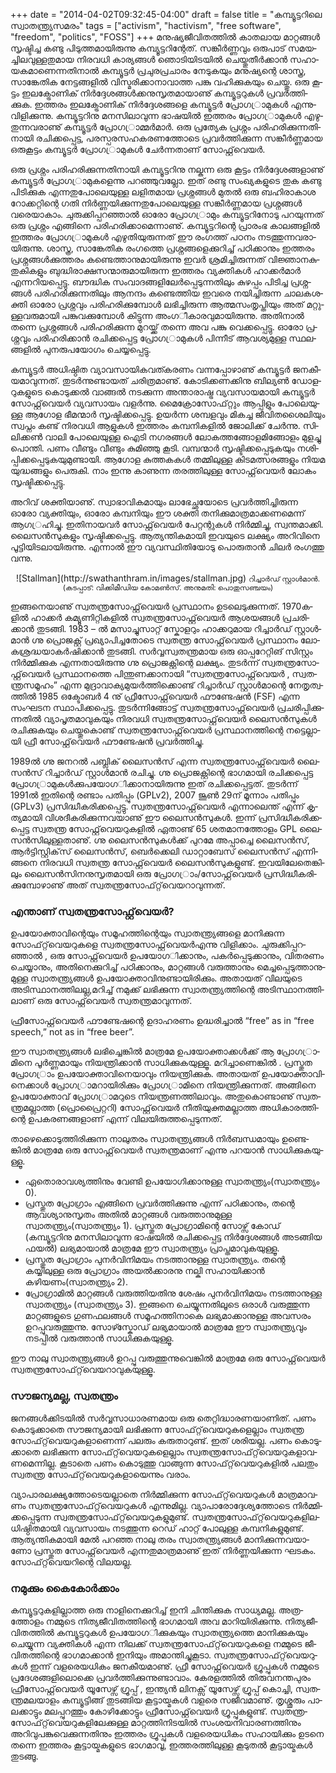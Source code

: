 +++
date = "2014-04-02T09:32:45-04:00"
draft = false
title = "കമ്പ്യൂട്ടറിലെ സ്വാതന്ത്ര്യസമരം"
tags = ["activism", "hactivism", "free software", "freedom", "politics", "FOSS"]
+++
മനു­ഷ്യ­ജീ­വി­ത­ത്തില്‍ കാ­ത­ലായ മാ­റ്റ­ങ്ങള്‍ സൃ­ഷ്ടി­ച്ച കണ്ടു പി­ടു­ത്ത­മാ­യി­രു­ന്നു കമ്പ്യൂ­ട്ട­റി­ന്റേ­ത്. സങ്കീര്‍­ണ്ണ­വും ഒരു­പാ­ട് സമ­യ­ച്ചി­ല­വു­ള്ള­തു­മായ നി­ര­വ­ധി കാ­ര്യ­ങ്ങള്‍ ഞൊ­ടി­യി­ട­യില്‍ ചെ­യ്തു­തീര്‍­ക്കാന്‍ സഹാ­യ­ക­മാ­ണെ­ന്ന­തി­നാല്‍ കമ്പ്യൂ­ട്ടര്‍ പ്ര­ചു­ര­പ്ര­ചാ­രം നേ­ടു­ക­യും മനു­ഷ്യ­ന്റെ ശാ­സ്ത്ര, സാ­ങ്കേ­തിക നേ­ട്ട­ങ്ങ­ളില്‍ വി­സ്മ­രി­ക്കാ­നാ­വാ­ത്ത പങ്കു വഹി­ക്കു­ക­യും ചെ­യ്തു. ഒരു കൂ­ട്ടം ഇല­ക്ട്രോ­ണി­ക്‌‌ നിര്‍­ദ്ദേ­ശ­ങ്ങള്‍­ക്ക­നു­സൃ­ത­മാ­യാ­ണു് കമ്പ്യൂ­ട്ട­റു­കള്‍ പ്ര­വര്‍­ത്തി­ക്കുക. ഇത്ത­രം ഇല­ക്ട്രോ­ണി­ക്‌‌ നിര്‍­ദ്ദേ­ശ­ങ്ങ­ളെ കമ്പ്യൂ­ട്ടര്‍ പ്രോ­ഗ­്രാ­മു­കള്‍ എന്നു­വി­ളി­ക്കു­ന്നു. കമ്പ്യൂ­ട്ട­റി­നു മന­സി­ലാ­വു­ന്ന ഭാ­ഷ­യില്‍ ഇത്ത­രം പ്രോ­ഗ­്രാ­മു­കള്‍ എഴു­തു­ന്ന­വ­രാ­ണു് കമ്പ്യൂ­ട്ടര്‍ പ്രോ­ഗ­്രാ­മ്മര്‍­മാര്‍. ഒരു പ്ര­ത്യേക പ്ര­ശ്നം പരി­ഹ­രി­ക്കു­ന്ന­തി­നാ­യി രചി­ക്ക­പ്പെ­ട്ട, പര­സ്പ­ര­സ­ഹ­ക­ര­ണ­ത്തോ­ടെ പ്ര­വര്‍­ത്തി­ക്കു­ന്ന സങ്കീര്‍­ണ്ണ­മായ ഒരു­കൂ­ട്ടം കമ്പ്യൂ­ട്ടര്‍ പ്രോ­ഗ­്രാ­മു­കള്‍ ചേര്‍­ന്ന­താ­ണ് സോ­ഫ്റ്റ്‌‌വെ­യര്‍.

ഒരു പ്ര­ശ്നം പരി­ഹ­രി­ക്കു­ന്ന­തി­നാ­യി കമ്പ്യൂ­ട്ട­റി­നു നല്കു­ന്ന ഒരു കൂ­ട്ടം നിര്‍­ദ്ദേ­ശ­ങ്ങ­ളാ­ണു് കമ്പ്യൂ­ട്ടര്‍ പ്രോ­ഗ­്രാ­മു­ക­ളെ­ന്നു പറ­ഞ്ഞു­വ­ല്ലോ. ഇത് രണ്ടു സം­ഖ്യ­ക­ളു­ടെ തുക കണ്ടു പി­ടി­ക്കുക എന്ന­തു­പോ­ലെ­യു­ള്ള ലളി­ത­മായ പ്ര­ശ്ന­ങ്ങള്‍ മു­തല്‍ ഒരു ബഹി­രാ­കാശ റോ­ക്ക­റ്റി­ന്റെ ഗതി നിര്‍­ണ്ണ­യി­ക്കു­ന്ന­തു­പോ­ലെ­യു­ള്ള സങ്കീര്‍­ണ്ണ­മായ പ്ര­ശ്ന­ങ്ങള്‍ വരെ­യാ­കാം. ചു­രു­ക്കി­പ്പ­റ­ഞ്ഞാല്‍ ഓരോ പ്രോ­ഗ­്രാ­മും കമ്പ്യൂ­ട്ട­റി­നോ­ടു പറ­യു­ന്ന­ത് ഒരു പ്ര­ശ്നം എങ്ങി­നെ പരി­ഹ­രി­ക്കാ­മെ­ന്നാ­ണു്. കമ്പ്യൂ­ട്ട­റി­ന്റെ പ്രാ­രംഭ കാ­ല­ങ്ങ­ളില്‍ ഇത്ത­രം പ്രോ­ഗ­്രാ­മു­കള്‍ എഴു­തി­യു­രു­ന്ന­ത് ഈ രം­ഗ­ത്ത് പഠനം നട­ത്തു­ന്ന­വ­രാ­യി­രു­ന്നു. ശാ­സ്ത്ര, സാ­ങ്കേ­തിക രം­ഗ­ത്തെ പ്ര­ശ്ന­ങ്ങ­ളെ­ക്കു­റി­ച്ച് പഠി­ക്കാ­നും ഇത്ത­രം പ്ര­ശ്ന­ങ്ങള്‍­ക്കു­ത്ത­രം കണ്ടെ­ത്താ­നു­മാ­യി­രു­ന്നു ഇവര്‍ ശ്ര­മി­ച്ചി­രു­ന്ന­ത് വി­ജ്ഞാ­ന­കു­തു­കി­ക­ളും ബു­ദ്ധി­രാ­ക്ഷ­സ­ന്മാ­രു­മാ­യി­രു­ന്ന ഇത്ത­രം വ്യ­ക്തി­കള്‍ ഹാ­ക്കര്‍­മാര്‍ എന്ന­റി­യ­പ്പെ­ട്ടു. ബൗ­ദ്ധിക സം­വാ­ദ­ങ്ങ­ളി­ലേര്‍­പ്പെ­ടു­ന്ന­തി­ലും കു­ഴ­പ്പം പി­ടി­ച്ച പ്ര­ശ്ന­ങ്ങള്‍ പരി­ഹ­രി­ക്കു­ന്ന­തി­ലും ആന­ന്ദം കണ്ടെ­ത്തിയ ഇവരെ നയി­ച്ചി­രു­ന്ന ചാ­ല­ക­ശ­ക്തി ഓരോ പ്ര­ശ്ന­വും പരി­ഹ­രി­ക്കു­മ്പോള്‍ ലഭി­ച്ചി­രു­ന്ന ആത്മ­സം­തൃ­പ്തി­യും അത് മറ്റു­ള്ള­വ­രു­മാ­യി പങ്കു­വ­ക്കു­മ്പോള്‍ കി­ട്ടു­ന്ന അം­ഗ­ീ­കാ­ര­വു­മാ­യി­രു­ന്നു. അതി­നാല്‍ തന്നെ പ്ര­ശ്ന­ങ്ങള്‍ പരി­ഹ­രി­ക്കു­ന്ന മു­റ­യ്ക്ക് തന്നെ അവ പങ്കു വെ­ക്ക­പ്പെ­ട്ടു. ഓരോ പ്ര­ശ്ന­വും പരി­ഹ­രി­ക്കാന്‍ രചി­ക്ക­പ്പെ­ട്ട പ്രോ­ഗ­്രാ­മു­കള്‍ പി­ന്നീ­ട് ആവ­ശ്യ­മു­ള്ള സ്ഥ­ല­ങ്ങ­ളില്‍ പു­ന­രു­പ­യോ­ഗം ചെ­യ്യ­പ്പെ­ട്ടു.

കമ്പ്യൂ­ട്ടര്‍ അധി­ഷ്ഠിത വ്യാ­വ­സാ­യി­ക­വ­ത്ക­ര­ണം വന്ന­പ്പോ­ഴാ­ണു് കമ്പ്യൂ­ട്ടര്‍ ജന­കീ­യ­മാ­വു­ന്ന­ത്. തു­ടര്‍­ന്നു­ണ്ടാ­യ­ത് ചരി­ത്ര­മാ­ണു്. കോ­ടി­ക്ക­ണ­ക്കി­നു ബി­ല്യണ്‍ ഡോ­ള­റു­ക­ളു­ടെ കൊ­ടു­ക്കല്‍ വാ­ങ്ങല്‍ നട­ക്കു­ന്ന അന്താ­രാ­ഷ്ട്ര വ്യ­വ­സാ­യ­മാ­യി കമ്പ്യൂ­ട്ടര്‍ സോ­ഫ്റ്റ്‌‌വെ­യര്‍ വ്യ­വ­സാ­യം വളര്‍­ന്നു. മൈ­ക്രോ­സോ­ഫ്‌‌റ്റും ആപ്പി­ളും പോ­ലെ­യു­ള്ള ആഗോള ഭീ­മ­ന്മാര്‍ സൃ­ഷ്ടി­ക്ക­പ്പെ­ട്ടു. ഉയര്‍­ന്ന ശമ്പ­ള­വും മി­ക­ച്ച ജീ­വി­ത­ശൈ­ലി­യും സ്വ­പ്നം കണ്ട് നി­ര­വ­ധി ആളു­കള്‍ ഇത്ത­രം കമ്പ­നി­ക­ളില്‍ ജോ­ലി­ക്ക് ചേര്‍­ന്നു. സി­ലി­ക്കണ്‍ വാലി പോ­ലെ­യു­ള്ള ഐടി നഗ­ര­ങ്ങള്‍ ലോ­ക­ത്ത­ങ്ങോ­ള­മി­ങ്ങോ­ളം മു­ള­ച്ചു പൊ­ന്തി. പണം വീ­ണ്ടും വീ­ണ്ടും കു­മി­ഞ്ഞു കൂടി. വമ്പ­ന്മാര്‍ സൃ­ഷ്ടി­ക്ക­പ്പെ­ടു­ക­യും നശി­പ്പി­ക്ക­പ്പെ­ടു­ക­യു­മു­ണ്ടാ­യി. ആഗോള കു­ത്ത­ക­കള്‍ തമ്മി­ലു­ള്ള കി­ട­മ­ത്സ­ര­ങ്ങ­ളും നിയമ യു­ദ്ധ­ങ്ങ­ളും പെ­രു­കി. നാം ഇന്നു കാ­ണു­ന്ന തര­ത്തി­ലു­ള്ള സോ­ഫ്റ്റ്‌‌വെ­യര്‍ ലോകം സൃ­ഷ്ടി­ക്ക­പ്പെ­ട്ടു.

അറിവ് ശക്തി­യാ­ണു്. സ്വാ­ഭാ­വി­ക­മാ­യും ലാ­ഭേ­ച്ഛ­യോ­ടെ പ്ര­വര്‍­ത്തി­ച്ചി­രു­ന്ന ഓരോ വ്യ­ക്തി­യും, ഓരോ കമ്പ­നി­യും ഈ ശക്തി തനി­ക്കു­മാ­ത്ര­മാ­ക്ക­ണ­മെ­ന്ന് ആഗ­്ര­ഹി­ച്ചു. ഇതി­നാ­യ­വര്‍ സോ­ഫ്റ്റ്‌‌വെ­യര്‍ പേ­റ്റ­ന്റു­കള്‍ നിര്‍­മ്മി­ച്ചു, സ്വ­ന്ത­മാ­ക്കി. ലൈ­സന്‍­സു­ക­ളും സൃ­ഷ്ടി­ക്ക­പ്പെ­ട്ടു. ആത്യ­ന്തി­ക­മാ­യി ഇവ­യു­ടെ ലക്ഷ്യം അറി­വി­നെ പൂ­ട്ടി­യി­ട­ലാ­യി­രു­ന്നു. എന്നാല്‍ ഈ വ്യ­വ­സ്ഥി­തി­യോ­ടു പൊ­രു­താന്‍ ചി­ലര്‍ രം­ഗ­ത്തു വന്നു.

<center>
![Stallman](http://swathanthram.in/images/stallman.jpg)

<small>
റി­ച്ചാര്‍­ഡ് സ്റ്റാള്‍­മാന്‍. (കട­പ്പാ­ട്: വി­ക്കി­മീ­ഡിയ കോ­മണ്‍­സ്. അനു­മ­തി: പൊ­തു­സ­ഞ്ച­യം)
</small>
</center>

ഇങ്ങ­നെ­യാ­ണു് സ്വ­ത­ന്ത്ര­സോ­ഫ്റ്റ്‌‌വെ­യര്‍ പ്ര­സ്ഥാ­നം ഉട­ലെ­ടു­ക്കു­ന്ന­ത്. 1970­ക­ളില്‍ ഹാ­ക്കര്‍ കമ്യൂ­ണി­റ്റി­ക­ളില്‍ സ്വ­ത­ന്ത്ര­സോ­ഫ്റ്റ്‌‌വെ­യര്‍ ആശ­യ­ങ്ങള്‍ പ്ര­ച­രി­ക്കാന്‍ തു­ട­ങ്ങി. 1983 – ല്‍ മസാ­ച്ചു­സാ­റ്റ് സ്കോ­ള­റും ഹാ­ക്ക­റു­മായ റി­ച്ചാര്‍­ഡ് സ്റ്റാള്‍­മാന്‍ ഗ്നു പ്രൊ­ജ­ക്റ്റ് പ്ര­ഖ്യാ­പി­ച്ച­തോ­ടെ സ്വ­ത­ന്ത്ര സോ­ഫ്റ്റ്‌‌വെ­യര്‍ പ്ര­സ്ഥാ­നം ലോ­ക­ശ്ര­ദ്ധ­യാ­കര്‍­ഷി­ക്കാന്‍ തു­ട­ങ്ങി. സര്‍­വ്വ­സ്വ­ത­ന്ത്ര­മായ ഒരു ഓപ്പ­റേ­റ്റി­ങ് സി­സ്റ്റം നിര്‍­മ്മി­ക്കുക എന്ന­താ­യി­രു­ന്നു ഗ്നു പ്രൊ­ജ­ക്റ്റി­ന്റെ ലക്ഷ്യം. തു­ടര്‍­ന്ന് സ്വ­ത­ന്ത്ര­സോ­ഫ്റ്റ്‌‌വെ­യര്‍ പ്ര­സ്ഥാ­ന­ത്തെ പി­ന്തു­ണ­ക്കാ­നാ­യി “സ്വ­ത­ന്ത്ര­സോ­ഫ്റ്റ്‌‌വെ­യര്‍ , സ്വ­ത­ന്ത്ര­സ­മൂ­ഹം” എന്ന മു­ദ്രാ­വാ­ക്യ­മു­യര്‍­ത്തി­ക്കൊ­ണ്ട് റി­ച്ചാര്‍­ഡ് സ്റ്റാള്‍­മാ­ന്റെ നേ­തൃ­ത്വ­ത്തില്‍ 1985 ഒക്ടോ­ബര്‍ 4 നു് ഫ്രീ­സോ­ഫ്റ്റ്‌‌വെ­യര്‍ ഫൗ­ണ്ടേ­ഷന്‍ (FSF) എന്ന സംഘടന സ്ഥാ­പി­ക്ക­പ്പെ­ട്ടു. തു­ടര്‍­ന്നി­ങ്ങോ­ട്ട് സ്വ­ത­ന്ത്ര­സോ­ഫ്റ്റ്‌‌വെ­യര്‍ പ്ര­ച­രി­പ്പി­ക്കു­ന്ന­തില്‍ വ്യാ­പൃ­ത­മാ­വു­ക­യും നി­ര­വ­ധി സ്വ­ത­ന്ത്ര­സോ­ഫ്റ്റ്‌‌വെ­യര്‍ ലൈ­സന്‍­സു­കള്‍ രചി­ക്കു­ക­യും ചെ­യ്തു­കൊ­ണ്ട് സ്വ­ത­ന്ത്ര­സോ­ഫ്റ്റ്‌‌വെ­യര്‍ പ്ര­സ്ഥാ­ന­ത്തി­ന്റെ നട്ടെ­ല്ലാ­യി ഫ്രീ സോ­ഫ്റ്റ്‌‌വെ­യര്‍ ഫൗ­ണ്ടേ­ഷന്‍ പ്ര­വര്‍­ത്തി­ച്ചു.

1989ല്‍ ഗ്നു ജന­റല്‍ പബ്ലി­ക് ലൈ­സന്‍­സ് എന്ന സ്വ­ത­ന്ത്ര­സോ­ഫ്റ്റ്‌‌വെ­യര്‍ ലൈ­സന്‍­സ് റി­ച്ചാര്‍­ഡ് സ്റ്റാള്‍­മാന്‍ രചി­ച്ചു. ഗ്നു പ്രൊ­ജ­ക്റ്റി­ന്റെ ഭാ­ഗ­മാ­യി രചി­ക്ക­പ്പെ­ട്ട പ്രോ­ഗ­്രാ­മു­കള്‍­ക്കു­പ­യോ­ഗ­ി­ക്കാ­നാ­യി­രു­ന്നു ഇത് രചി­ക്ക­പ്പെ­ട്ട­ത്. തു­ടര്‍­ന്ന് 1991ല്‍ ഇതി­ന്റെ രണ്ടാം പതി­പ്പും (GPLv2), 2007 ജൂണ്‍ 29ന് മൂ­ന്നാം പതി­പ്പും (GPLv3) പ്ര­സി­ദ്ധീ­ക­രി­ക്ക­പ്പെ­ട്ടു. സ്വ­ത­ന്ത്ര­സോ­ഫ്റ്റ്‌‌വെ­യര്‍ എന്നാ­ലെ­ന്ത് എന്ന് കൃ­ത്യ­മാ­യി വി­ശ­ദീ­ക­രി­ക്കു­ന്ന­വ­യാ­ണു് ഈ ലൈ­സന്‍­സു­കള്‍. ഇന്ന് പ്ര­സി­ദ്ധീ­ക­രി­ക്ക­പ്പെ­ട്ട സ്വ­ത­ന്ത്ര സോ­ഫ്റ്റ്‌‌വെ­യ­റു­ക­ളില്‍ ഏതാ­ണ്ട് 65 ശത­മാ­ന­ത്തോ­ളം GPL ലൈ­സന്‍­സി­ലു­ള്ള­താ­ണു്. ഗ്നു ലൈ­സന്‍­സു­കള്‍­ക്ക് പുറമേ അപ്പാ­ച്ചെ ലൈ­സന്‍­സ്, ആര്‍­ട്ടി­സ്റ്റി­ക്‌‌സ് ലൈ­സന്‍­സ്, ബെര്‍­ക്കെ­ലി ഡാ­റ്റാ­ബേ­സ് ലൈ­സന്‍­സ് എന്നി­ങ്ങ­നെ നി­ര­വ­ധി സ്വ­ത­ന്ത്ര സോ­ഫ്റ്റ്‌‌വെ­യര്‍ ലൈ­സന്‍­സു­ക­ളു­ണ്ട്. ഇവ­യി­ലേ­തെ­ങ്കി­ലും ലൈ­സന്‍­സി­ന­നു­സൃ­ത­മാ­യി ഒരു പ്രോ­ഗ­്രാം/സോ­ഫ്റ്റ്‌‌വെ­യര്‍ പ്ര­സി­ദ്ധീ­ക­രി­ക്കു­മ്പോ­ഴാ­ണു് അത് സ്വ­ത­ന്ത്ര­സോ­ഫ്‌‌റ്റ്‌‌വെ­യ­റാ­വു­ന്ന­ത്.

### എന്താ­ണ് സ്വ­ത­ന്ത്ര­സോ­ഫ്റ്റ്‌‌വെ­യര്‍?

ഉപ­യോ­ക്താ­വി­ന്റെ­യും സമൂ­ഹ­ത്തി­ന്റെ­യും സ്വാ­ത­ന്ത്ര്യ­ങ്ങ­ളെ മാ­നി­ക്കു­ന്ന സോഫ്‌‌റ്റ്‌‌വെ­യ­റു­ക­ളെ സ്വ­ത­ന്ത്ര­സോ­ഫ്റ്റ്‌‌വെ­യര്‍എ­ന്നു വി­ളി­ക്കാം. ചു­രു­ക്കി­പ്പ­റ­ഞ്ഞാല്‍ , ഒരു സോ­ഫ്റ്റ്‌‌വെ­യര്‍ ഉപ­യോ­ഗ­ി­ക്കാ­നും, പകര്‍­പ്പെ­ടു­ക്കാ­നും, വി­ത­ര­ണം ചെ­യ്യാ­നും, അതി­നെ­ക്കു­റി­ച്ച് പഠി­ക്കാ­നും, മാ­റ്റ­ങ്ങള്‍ വരു­ത്താ­നും മെ­ച്ച­പ്പെ­ടു­ത്താ­നു­മു­ള്ള സ്വാ­ത­ന്ത്ര്യ­ങ്ങള്‍ ഉപ­യോ­ക്താ­വി­നു­ണ്ടാ­യി­രി­ക്കും. അതാ­യ­ത് വി­ല­യു­ടെ അടി­സ്ഥാ­ന­ത്തി­ല­ല്ല,മറി­ച്ച് നമു­ക്ക് ലഭി­ക്കു­ന്ന സ്വാ­ത­ന്ത്ര്യ­ത്തി­ന്റെ അടി­സ്ഥാ­ന­ത്തി­ലാ­ണ് ഒരു സോ­ഫ്റ്റ്‌‌വെ­യര്‍ സ്വ­ത­ന്ത്ര­മാ­വു­ന്ന­ത്.

ഫ്രീ­സോ­ഫ്റ്റ്‌‌വെ­യര്‍ ഫൗ­ണ്ടേ­ഷ­ന്റെ ഉദാ­ഹ­ര­ണം ഉദ്ധ­രി­ച്ചാല്‍ “free” as in “free speech,” not as in “free beer”.

ഈ സ്വാ­ത­ന്ത്ര്യ­ങ്ങള്‍ ലഭി­ച്ചെ­ങ്കില്‍ മാ­ത്ര­മേ ഉപ­യോ­ക്താ­ക്കള്‍­ക്ക് ആ പ്രോ­ഗ­്രാ­മി­നെ പൂര്‍­ണ്ണ­മാ­യും നി­യ­ന്ത്രി­ക്കാന്‍ സാ­ധി­ക്കു­ക­യു­ള്ളൂ. മറി­ച്ചാ­ണെ­ങ്കില്‍ . പ്ര­സ്തുത പ്രോ­ഗ­്രാം ഉപ­യോ­ക്താ­വി­നെ­യാ­വും നി­യ­ന്ത്രി­ക്കുക. അതാ­യ­ത് ഉപ­യോ­ക്താ­വി­നെ­ക്കാള്‍ പ്രോ­ഗ­്രാ­മ­റാ­യി­രി­ക്കും പ്രോ­ഗ­്രാ­മി­നെ നി­യ­ന്ത്രി­ക്കു­ന്ന­ത്. അങ്ങി­നെ ഉപ­യോ­ക്താ­വ് പ്രോ­ഗ­്രാ­മ­റു­ടെ നി­യ­ന്ത്ര­ണ­ത്തി­ലാ­വും. അതു­കൊ­ണ്ടാ­ണു് സ്വ­ത­ന്ത്ര­മ­ല്ലാ­ത്ത (പ്രൊ­പ്രൈ­റ്റ­റി) സോ­ഫ്റ്റ്‌‌വെ­യര്‍ നീ­തി­യു­ക്ത­മ­ല്ലാ­ത്ത അധി­കാ­ര­ത്തി­ന്റെ ഉപ­ക­ര­ണ­ങ്ങ­ളാ­ണ് എന്ന് വി­ല­യി­രു­ത്ത­പ്പെ­ടു­ന്ന­ത്.

താ­ഴെ­ക്കൊ­ടു­ത്തി­രി­ക്കു­ന്ന നാ­ലു­ത­രം സ്വാ­ത­ന്ത്ര്യ­ങ്ങള്‍ നിര്‍­ബ­ന്ധ­മാ­യും ഉണ്ടെ­ങ്കില്‍ മാ­ത്ര­മേ ഒരു സോ­ഫ്റ്റ്‌‌വെ­യര്‍ സ്വ­ത­ന്ത്ര­മാ­ണ് എന്നു പറ­യാന്‍ സാ­ധി­ക്കു­ക­യു­ള്ളൂ.


* ഏതൊരാവശ്യത്തിനും വേണ്ടി ഉപയോഗിക്കാനുള്ള സ്വാതന്ത്ര്യം(സ്വാതന്ത്ര്യം 0).
* പ്രസ്തുത പ്രോഗ്രാം എങ്ങിനെ പ്രവര്‍ത്തിക്കുന്നു എന്ന് പഠിക്കാനും, തന്റെ ആവശ്യാനുസൃതം അതില്‍ മാറ്റങ്ങള്‍ വരുത്താനുമുള്ള സ്വാതന്ത്ര്യം(സ്വാതന്ത്ര്യം 1). പ്രസ്തുത പ്രോഗ്രാമിന്റെ സോഴ്സ് കോഡ് (കമ്പ്യൂട്ടറിനു മനസിലാവുന്ന ഭാഷയില്‍ രചിക്കപ്പെട്ട നിര്‍ദ്ദേശങ്ങള്‍ അടങ്ങിയ ഫയല്‍) ലഭ്യമായാല്‍ മാത്രമേ ഈ സ്വാതന്ത്ര്യം പ്രാപ്തമാവുകയുള്ളൂ.
* പ്രസ്തുത പ്രോഗ്രാം പുനര്‍വിനിമയം നടത്താനുള്ള സ്വാതന്ത്ര്യം. തന്റെ കയ്യിലുള്ള ഒരു പ്രോഗ്രാം അയല്‍ക്കാരനു നല്കി സഹായിക്കാന്‍ കഴിയണം(സ്വാതന്ത്ര്യം 2).
* പ്രോഗ്രാമില്‍ മാറ്റങ്ങള്‍ വരുത്തിയതിനു ശേഷം പുനര്‍വിനിമയം നടത്താനുള്ള സ്വാതന്ത്ര്യം (സ്വാതന്ത്ര്യം 3). ഇങ്ങനെ ചെയ്യുന്നതിലൂടെ ഒരാള്‍ വരുത്തുന്ന മാറ്റങ്ങളുടെ ഗുണഫലങ്ങള്‍ സമൂഹത്തിനാകെ ലഭ്യമാക്കാനുള്ള അവസരം ഉറപ്പുവരുത്തുന്നു. സോഴ്സ്കോഡ് ലഭ്യമായാല്‍ മാത്രമേ ഈ സ്വാതന്ത്ര്യവും നടപ്പില്‍ വരുത്താന്‍ സാധിക്കുകയുള്ളൂ.

ഈ നാലു സ്വാ­ത­ന്ത്ര്യ­ങ്ങള്‍ ഉറ­പ്പു വരു­ത്തു­ന്നു­വെ­ങ്കില്‍ മാ­ത്ര­മേ ഒരു സോ­ഫ്റ്റ്‌‌വെ­യര്‍ സ്വ­ത­ന്ത്ര­സോ­ഫ്‌‌റ്റ്‌‌വെ­യ­റാ­വു­ക­യു­ള്ളൂ.

### സൗ­ജ­ന്യ­മ­ല്ല, സ്വ­ത­ന്ത്രം

ജന­ങ്ങള്‍­ക്കി­ട­യില്‍ സര്‍­വ്വ­സാ­ധാ­ര­ണ­മായ ഒരു തെ­റ്റി­ദ്ധാ­ര­ണ­യാ­ണി­ത്. പണം കൊ­ടു­ക്കാ­തെ സൗ­ജ­ന്യ­മാ­യി ലഭി­ക്കു­ന്ന സോഫ്‌‌റ്റ്‌‌വെ­യ­റു­ക­ളെ­ല്ലാം സ്വ­ത­ന്ത്ര സോഫ്‌‌റ്റ്‌‌വെ­യ­റു­ക­ളാ­ണെ­ന്ന് പലരും കരു­താ­റു­ണ്ട്. ഇത് ശരി­യ­ല്ല. പണം കൊ­ടു­ക്കാ­തെ ലഭി­ക്കു­ന്ന സോഫ്‌‌റ്റ്‌‌വെ­യ­റു­ക­ളെ­ല്ലാം സ്വ­ത­ന്ത്ര­സോ­ഫ്‌‌റ്റ്‌‌വെ­യ­റു­ക­ളാ­വ­ണ­മെ­ന്നി­ല്ല. കൂ­ടാ­തെ പണം കൊ­ടു­ത്തു വാ­ങ്ങു­ന്ന സോഫ്‌‌റ്റ്‌‌വെ­യ­റു­ക­ളില്‍ പലതും സ്വ­ത­ന്ത്ര സോഫ്‌‌റ്റ്‌‌വെ­യ­റു­ക­ളാ­യെ­ന്നും വരാം.

വ്യാ­പാ­ര­ല­ക്ഷ്യ­ത്തോ­ടെ­യ­ല്ലാ­തെ നിര്‍­മ്മി­ക്കു­ന്ന സോഫ്‌‌റ്റ്‌‌വെ­യ­റു­കള്‍ മാ­ത്ര­മാ­വ­ണം സ്വ­ത­ന്ത്ര­സോ­ഫ്‌‌റ്റ്‌‌വെ­യ­റു­കള്‍ എന്നു­മി­ല്ല. വ്യാ­പാ­രോ­ദ്ദേ­ശ്യ­ത്തോ­ടെ നിര്‍­മ്മി­ക്ക­പ്പെ­ടു­ന്ന സ്വ­ത­ന്ത്ര­സോ­ഫ്‌‌റ്റ്‌‌വെ­യ­റു­ക­ളു­മു­ണ്ട്. സ്വ­ത­ന്ത്ര­സോ­ഫ്‌‌റ്റ്‌‌വെ­യ­റു­ക­ളി­ല­ധി­ഷ്ഠി­ത­മാ­യി വ്യ­വ­സാ­യം നട­ത്തു­ന്ന റെഡ് ഹാ­റ്റ് പോ­ലു­ള്ള കമ്പ­നി­ക­ളു­മു­ണ്ട്. ആത്യ­ന്തി­ക­മാ­യി മേല്‍ പറഞ്ഞ നാലു തരം സ്വാ­ത­ന്ത്ര്യ­ങ്ങള്‍ മാ­നി­ക്കു­ന്ന­വ­യാ­ണോ പ്ര­സ്തുത സോ­ഫ്റ്റ്‌‌വെ­യര്‍ എന്ന­തു­മാ­ത്ര­മാ­ണു് ഇത് നിര്‍­ണ്ണ­യി­ക്കു­ന്ന ഘടകം. സോഫ്‌‌റ്റ്‌‌വെ­യ­റി­ന്റെ വി­ല­യ­ല്ല.

### നമു­ക്കും കൈ­കോര്‍­ക്കാം

കമ്പ്യൂ­ട്ട­റു­ക­ളി­ല്ലാ­ത്ത ഒരു നാ­ളി­നെ­ക്കു­റി­ച്ച് ഇനി ചി­ന്തി­ക്കുക സാ­ധ്യ­മ­ല്ല. അത്ര­ത്തോ­ളം നമ്മു­ടെ നി­ത്യ­ജീ­വി­ത­ത്തി­ന്റെ ഭാ­ഗ­മാ­യി അവ മാ­റി­യി­രി­ക്കു­ന്നു. നി­ത്യ­ജീ­വി­ത­ത്തില്‍ കമ്പ്യൂ­ട്ട­റു­കള്‍ ഉപ­യോ­ഗ­ി­ക്കു­ക­യും സ്വാ­ത­ന്ത്ര്യ­ത്തെ മാ­നി­ക്കു­ക­യും ചെ­യ്യു­ന്ന വ്യ­ക്തി­കള്‍ എന്ന നി­ല­ക്ക് സ്വ­ത­ന്ത്ര­സോ­ഫ്‌‌റ്റ്‌‌വെ­യ­റു­ക­ളെ നമ്മു­ടെ ജീ­വി­ത­ത്തി­ന്റെ ഭാ­ഗ­മാ­ക്കാന്‍ ഇനി­യും അമാ­ന്തി­ച്ചു­കൂ­ടാ. സ്വ­ത­ന്ത്ര­സോ­ഫ്‌‌റ്റ്‌‌വെ­യ­റു­കള്‍ ഇന്ന് വള­രെ­യ­ധി­കം ജന­കീ­യ­മാ­ണു്. ഫ്രീ സോ­ഫ്റ്റ്‌‌വെ­യര്‍ ഗ്രൂ­പ്പു­കള്‍ നമ്മു­ടെ പ്ര­ദേ­ശ­ങ്ങ­ളി­ലൊ­ക്കെ പ്ര­വര്‍­ത്തി­ക്കു­ന്നു­ണ്ടാ­വാം. കേ­ര­ള­ത്തില്‍ തി­രു­വ­ന­ന്ത­പു­രം ഫ്രീ­സോ­ഫ്റ്റ്‌‌വെ­യര്‍ യൂ­സേ­ഴ്സ് ഗ്രൂ­പ്പ് , ഇന്ത്യന്‍ ലി­ന­ക്സ് യൂ­സേ­ഴ്സ് ഗ്രൂ­പ്പ് കൊ­ച്ചി, സ്വ­ത­ന്ത്ര­മ­ല­യാ­ളം കമ്പ്യൂ­ട്ടി­ങ്ങ് തു­ട­ങ്ങിയ കൂ­ട്ടാ­യ്മ­കള്‍ വളരെ സജീ­വ­മാ­ണു്. തൃ­ശ്ശൂ­രും പാ­ല­ക്കാ­ട്ടും മല­പ്പു­റ­ത്തും കോ­ഴി­ക്കോ­ട്ടും ഫ്രീ­സോ­ഫ്റ്റ്‌‌വെ­യര്‍ ഗ്രൂ­പ്പു­ക­ളു­ണ്ട്. സ്വ­ത­ന്ത്ര­സോ­ഫ്‌‌റ്റ്‌‌വെ­യ­റു­ക­ളി­ലേ­ക്കു­ള്ള മാ­റ്റ­ത്തി­നി­ട­യില്‍ സം­ശ­യ­നി­വാ­ര­ണ­ത്തി­നും അറി­വു­പ­ങ്കു­വെ­ക്കു­ന്ന­തി­നും ഇത്ത­രം ഗ്രൂ­പ്പു­കള്‍ വള­രെ­യ­ധി­കം സഹാ­യി­ക്കും ഉടനെ തന്നെ ഇത്ത­രം കൂ­ട്ടാ­യ്മ­ക­ളു­ടെ ഭാ­ഗ­മാ­വൂ, ഇത്ത­ര­ത്തി­ലു­ള്ള കൂ­ടു­തല്‍ കൂ­ട്ടാ­യ്മ­കള്‍ തു­ട­ങ്ങൂ.
